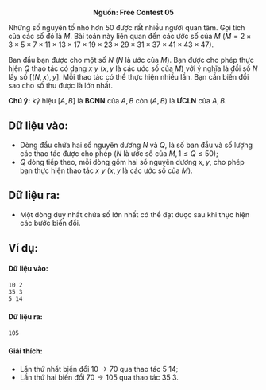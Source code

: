 **<center>Nguồn:  Free Contest 05</center>**

Những số nguyên tố nhỏ hơn $50$ được rất nhiều người quan tâm. Gọi tích của các số đó là $M$. Bài toán này liên quan đến các ước số của $M\ (M=2×3×5×7×11×13×17×19×23×29×31×37×41×43×47)$.

Ban đầu bạn được cho một số $N\ (N$ là ước của $M)$. Bạn được cho phép thực hiện $Q$ thao tác có dạng $x\ y\ (x, y$ là các ước số của $M)$ với ý nghĩa là đổi số $N$ lấy số $[(N, x), y]$. Mỗi thao tác có thể thực hiện nhiều lần. Bạn cần biến đổi sao cho số thu được là lớn nhất.

**Chú ý:** ký hiệu $[A, B]$ là **BCNN** của $A, B$ còn $(A, B)$ là **ƯCLN** của $A, B$.

## Dữ liệu vào:
- Dòng đầu chứa hai số nguyên dương $N$ và $Q$, là số ban đầu và số lượng các thao tác được cho phép $(N$ là ước số của $M, 1 ≤ Q ≤ 50)$;
- $Q$ dòng tiếp theo, mỗi dòng gồm hai số nguyên dương $x, y$, cho phép bạn thực hiện thao tác $x\ y\ (x, y$ là các ước số của $M)$.

## Dữ liệu ra:
- Một dòng duy nhất chứa số lớn nhất có thể đạt được sau khi thực hiện các bước biến đổi.

## Ví dụ:
#### Dữ liệu vào:
```
10 2
35 3
5 14
```

#### Dữ liệu ra:
```
105
```

#### Giải thích:
- Lần thứ nhất biến đổi $10 → 70$ qua thao tác $5\ 14$;
- Lần thứ hai biến đổi $70 → 105$ qua thao tác $35\ 3$.